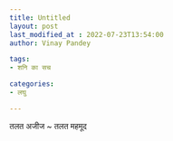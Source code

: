 ```yaml
---
title: Untitled
layout: post
last_modified_at : 2022-07-23T13:54:00
author: Vinay Pandey

tags:
- शनि का सच

categories:
- लघु

---
```


तलत अजीज ~ तलत महमूद

